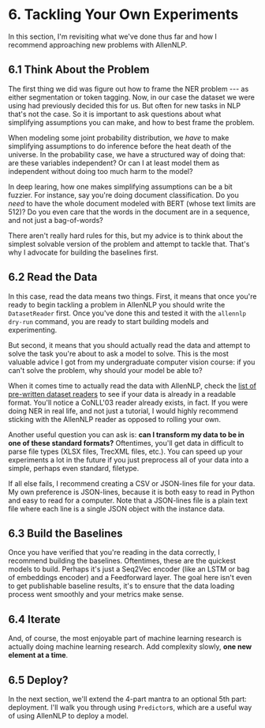 # 6. Tackling Your Own Experiments

In this section, I'm revisiting what we've done thus far and how I recommend approaching new problems with AllenNLP.

## 6.1 Think About the Problem

The first thing we did was figure out how to frame the NER problem --- as either segmentation or token tagging.
Now, in our case the dataset we were using had previously decided this for us.
But often for new tasks in NLP that's not the case.
So it is important to ask questions about what simplifying assumptions you can make, and how to best frame the problem.

When modeling some joint probability distribution, we *have* to make simplifying assumptions to do inference before the heat death of the universe.
In the probability case, we have a structured way of doing that: are these variables independent?
Or can I at least model them as independent without doing too much harm to the model?

In deep learing, how one makes simplifying assumptions can be a bit fuzzier.
For instance, say you're doing document classification.
Do you *need* to have the whole document modeled with BERT (whose text limits are 512)?
Do you even care that the words in the document are in a sequence, and not just a bag-of-words?

There aren't really hard rules for this, but my advice is to think about the simplest solvable version of the problem and attempt to tackle that.
That's why I advocate for building the baselines first.

## 6.2 Read the Data

In this case, read the data means two things.
First, it means that once you're ready to begin tackling a problem in AllenNLP you should write the `DatasetReader` first.
Once you've done this and tested it with the `allennlp dry-run` command, you are ready to start building models and experimenting.

But second, it means that you should actually read the data and attempt to solve the task you're about to ask a model to solve.
This is the most valuable advice I got from my undergraduate computer vision course: if you can't solve the problem, why should your model be able to?

When it comes time to actually read the data with AllenNLP, check the [list of pre-written dataset readers](https://allenai.github.io/allennlp-docs/api/allennlp.data.dataset_readers.html) to see if your data is already in a readable format.
You'll notice a CoNLL'03 reader already exists, in fact.
If you were doing NER in real life, and not just a tutorial, I would highly recommend sticking with the AllenNLP reader as opposed to rolling your own.

Another useful question you can ask is: **can I transform my data to be in one of these standard formats?** 
Oftentimes, you'll get data in difficult to parse file types (XLSX files, TrecXML files, etc.).
You can speed up your experiments a lot in the future if you just preprocess all of your data into a simple, perhaps even standard, filetype.

If all else fails, I recommend creating a CSV or JSON-lines file for your data.
My own preference is JSON-lines, because it is both easy to read in Python and easy to read for a computer.
Note that a JSON-lines file is a plain text file where each line is a single JSON object with the instance data.

## 6.3 Build the Baselines

Once you have verified that you're reading in the data correctly, I recommend building the baselines.
Oftentimes, these are the quickest models to build.
Perhaps it's just a Seq2Vec encoder (like an LSTM or bag of embeddings encoder) and a Feedforward layer.
The goal here isn't even to get publishable baseline results, it's to ensure that the data loading process went smoothly and your metrics make sense.

## 6.4 Iterate

And, of course, the most enjoyable part of machine learning research is actually doing machine learning research.
Add complexity slowly, **one new element at a time**.

## 6.5 Deploy?

In the next section, we'll extend the 4-part mantra to an optional 5th part: deployment.
I'll walk you through using `Predictor`s, which are a useful way of using AllenNLP to deploy a model.
